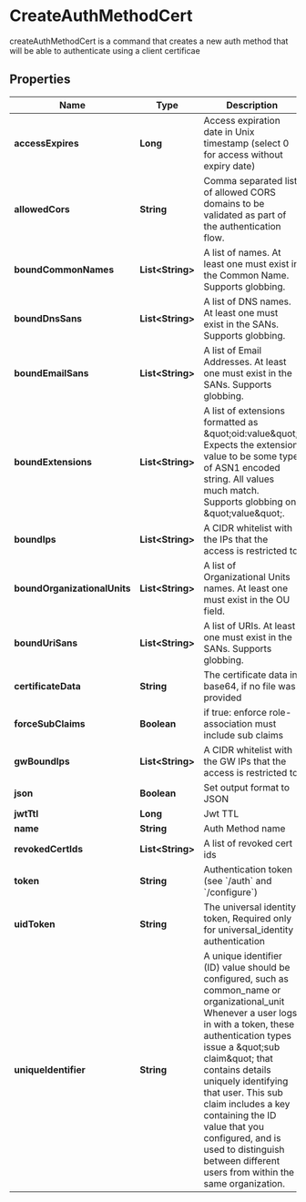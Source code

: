 

# CreateAuthMethodCert

createAuthMethodCert is a command that creates a new auth method that will be able to authenticate using a client certificae
## Properties

Name | Type | Description | Notes
------------ | ------------- | ------------- | -------------
**accessExpires** | **Long** | Access expiration date in Unix timestamp (select 0 for access without expiry date) |  [optional]
**allowedCors** | **String** | Comma separated list of allowed CORS domains to be validated as part of the authentication flow. |  [optional]
**boundCommonNames** | **List&lt;String&gt;** | A list of names. At least one must exist in the Common Name. Supports globbing. |  [optional]
**boundDnsSans** | **List&lt;String&gt;** | A list of DNS names. At least one must exist in the SANs. Supports globbing. |  [optional]
**boundEmailSans** | **List&lt;String&gt;** | A list of Email Addresses. At least one must exist in the SANs. Supports globbing. |  [optional]
**boundExtensions** | **List&lt;String&gt;** | A list of extensions formatted as \&quot;oid:value\&quot;. Expects the extension value to be some type of ASN1 encoded string. All values much match. Supports globbing on \&quot;value\&quot;. |  [optional]
**boundIps** | **List&lt;String&gt;** | A CIDR whitelist with the IPs that the access is restricted to |  [optional]
**boundOrganizationalUnits** | **List&lt;String&gt;** | A list of Organizational Units names. At least one must exist in the OU field. |  [optional]
**boundUriSans** | **List&lt;String&gt;** | A list of URIs. At least one must exist in the SANs. Supports globbing. |  [optional]
**certificateData** | **String** | The certificate data in base64, if no file was provided |  [optional]
**forceSubClaims** | **Boolean** | if true: enforce role-association must include sub claims |  [optional]
**gwBoundIps** | **List&lt;String&gt;** | A CIDR whitelist with the GW IPs that the access is restricted to |  [optional]
**json** | **Boolean** | Set output format to JSON |  [optional]
**jwtTtl** | **Long** | Jwt TTL |  [optional]
**name** | **String** | Auth Method name | 
**revokedCertIds** | **List&lt;String&gt;** | A list of revoked cert ids |  [optional]
**token** | **String** | Authentication token (see &#x60;/auth&#x60; and &#x60;/configure&#x60;) |  [optional]
**uidToken** | **String** | The universal identity token, Required only for universal_identity authentication |  [optional]
**uniqueIdentifier** | **String** | A unique identifier (ID) value should be configured, such as common_name or organizational_unit Whenever a user logs in with a token, these authentication types issue a \&quot;sub claim\&quot; that contains details uniquely identifying that user. This sub claim includes a key containing the ID value that you configured, and is used to distinguish between different users from within the same organization. | 



